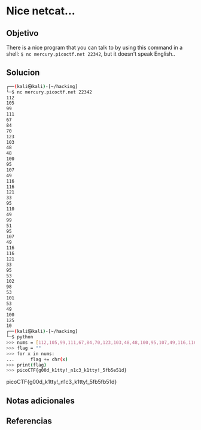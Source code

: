 # Nice netcat...


## Objetivo
There is a nice program that you can talk to by using this command in a shell: `$ nc mercury.picoctf.net 22342`, but it doesn't speak English..

## Solucion
```bash
┌──(kali㉿kali)-[~/hacking]
└─$ nc mercury.picoctf.net 22342
112
105
99
111
67
84
70
123
103
48
48
100
95
107
49
116
116
121
33
95
110
49
99
51
95
107
49
116
116
121
33
95
53
102
98
53
101
53
49
100
125
10
┌──(kali㉿kali)-[~/hacking]
└─$ python
>>> nums = [112,105,99,111,67,84,70,123,103,48,48,100,95,107,49,116,116,121,33,95,110,49,99,51,95,107,49,116,116,121,33,95,53,102,98,53,101,53,49,100,125,10]
>>> flag = ""
>>> for x in nums:
...      flag += chr(x) 
>>> print(flag)
>>> picoCTF{g00d_k1tty!_n1c3_k1tty!_5fb5e51d}


```
picoCTF{g00d_k1tty!_n1c3_k1tty!_5fb5fb51d}
## Notas adicionales

## Referencias